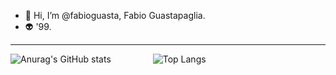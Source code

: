 - 👋 Hi, I’m @fabioguasta, Fabio Guastapaglia. 
- 👽 '99.
------------------------------------------------------------------------------------------------------------------------------------

![Anurag's GitHub stats](https://github-readme-stats.vercel.app/api?username=fabioguasta&show_icons=true&theme=tokyonight&hide_rank=true?include_all_commits=true) &nbsp;&nbsp;&nbsp;&nbsp;&nbsp;&nbsp;&nbsp;&nbsp;&nbsp;&nbsp;&nbsp;&nbsp;&nbsp;&nbsp;&nbsp; ![Top Langs](https://github-readme-stats.vercel.app/api/top-langs/?username=fabioguasta&layout=compact&theme=tokyonight?exclude_repo=LBD-21-22)

